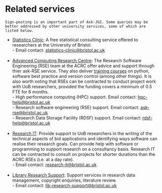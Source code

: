 # Related services

```{note}
Sign-posting is an important part of Ask-JGI. Some queries may be
better addressed by other university services, some of which are listed below.
```

- [Statistics
  Clinic](https://www.bristolmathsresearch.org/statistical-science/stats-clinic/):
  A free statistical consulting service offered to researchers at the
  University of Bristol. </br>
	  - Email contact:
  statistics-clinic@bristol.ac.uk</br></br>
- [Advanced Computing Research
  Centre](http://www.bris.ac.uk/acrc/contact/): The Research Software
  Engineering (RSE) team at the ACRC offer advice and support through thier
  ask-RSE service. They also deliver [training courses](https://www.bristol.ac.uk/acrc/acrc-training/) on python,
  software best practice and version control (among other things). It
  is also worth noting that RSEs can be contracted to conduct project
  work with UoB researchers, provided the funding covers a minimum of
  0.5 FTE for 6 months.</br>
	  - High performance computing (HPC) support. Email contact:
        hpc-help@bristol.ac.uk</br>
	  - Research software engineering (RSE) support. Email contact: ask-rse@bristol.ac.uk</br>
	  - Research Data Storage Facility (RDSF) support. Email contact:
        rdsf-help@bristol.ac.uk</br></br>
- [Research IT](https://www.bristol.ac.uk/research-it/about): Provide
  support to UoB researchers in the writing of the technical aspects
  of bid applications and identifying ways software can realise their
  research goals. Can provide help with software or programming to
  support research on a consultancy basis. Research IT can be
  contracted to consult on projects for shorter durations than the
  ACRC RSEs (i.e. at a day rate).</br>
      - Email contact: research-it@bristol.ac.uk</br></br>
- [Library Research
  Support](http://www.bristol.ac.uk/library/research-support/):
  Support services in research data management, copyright enquiries,
  literature review.</br>
	  - Email contact: lib-research-support@bristol.ac.uk</br></br>

